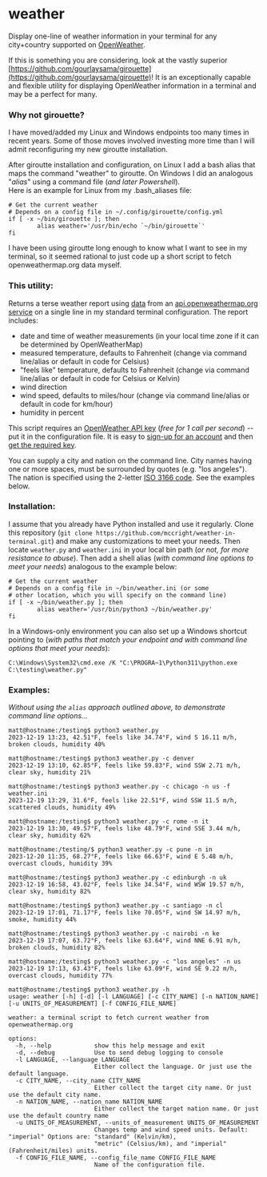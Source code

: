 # weather
Display one-line of weather information in your terminal for any city+country supported on [OpenWeather](https://openweathermap.org/).  

If this is something you are considering, look at the vastly superior [https://github.com/gourlaysama/girouette](https://github.com/gourlaysama/girouette)!  It is an exceptionally capable and flexible utility for displaying OpenWeather information in a terminal and may be a perfect for many.  

### Why not girouette?  
I have moved/added my Linux and Windows endpoints too many times in recent years.  Some of those moves involved investing more time than I will admit reconfiguring my new giroutte installation.  

After giroutte installation and configuration, on Linux I add a bash alias that maps the command "weather" to giroutte.  On Windows I did an analogous "*alias*" using a command file (*and later Powershell*).  
Here is an example for Linux from my .bash_aliases file:  

```terminal
# Get the current weather
# Depends on a config file in ~/.config/girouette/config.yml
if [ -x ~/bin/girouette ]; then
        alias weather='/usr/bin/echo `~/bin/girouette`'
fi
```

I have been using giroutte long enough to know what I want to see in my terminal, so it seemed rational to just code up a short script to fetch openweathermap.org data myself.  

### This utility:  
Returns a terse weather report using [data](https://openweathermap.org/current#data) from an [api.openweathermap.org service](https://openweathermap.org/current) on a single line in my standard terminal configuration.  The report includes: 
* date and time of weather measurements (in your local time zone if it can be determined by OpenWeatherMap)  
* measured temperature, defaults to Fahrenheit (change via command line/alias or default in code for Celsius)  
* "feels like" temperature, defaults to Fahrenheit (change via command line/alias or default in code for Celsius or Kelvin)  
* wind direction  
* wind speed, defaults to miles/hour (change via command line/alias or default in code for km/hour)  
* humidity in percent  

This script requires an [OpenWeather API key](https://openweathermap.org/appid) (*free for 1 call per second*) -- put it in the configuration file.  It is easy to [sign-up for an account](https://openweathermap.org/home/sign_up) and then [get the required key](https://home.openweathermap.org/api_keys).  

You can supply a city and nation on the command line.  City names having one or more spaces, must be surrounded by quotes (e.g. "los angeles").  The nation is specified using the 2-letter [ISO 3166 code](https://en.wikipedia.org/wiki/ISO_3166).  See the examples below.  

### Installation:
I assume that you already have Python installed and use it regularly.  Clone this repository (```git clone https://github.com/mccright/weather-in-terminal.git```) and make any customizations to meet your needs.  Then locate ```weather.py``` and ```weather.ini``` in your local bin path (*or not, for more resistance to abuse*).  Then add a shell alias (*with command line options to meet your needs*) analogous to the example below:  

```terminal
# Get the current weather
# Depends on a config file in ~/bin/weather.ini (or some 
# other location, which you will specify on the command line)
if [ -x ~/bin/weather.py ]; then
        alias weather='/usr/bin/python3 ~/bin/weather.py'
fi
```

In a Windows-only environment you can also set up a Windows shortcut pointing to (*with paths that match your endpoint and with command line options that meet your needs*):  
```terminal
C:\Windows\System32\cmd.exe /K "C:\PROGRA~1\Python311\python.exe  C:\testing\weather.py"
```

### Examples:  
*Without using the ```alias``` approach outlined above, to demonstrate command line options...*  
```terminal
matt@hostname:/testing$ python3 weather.py
2023-12-19 13:23, 42.51°F, feels like 34.74°F, wind S 16.11 m/h, broken clouds, humidity 40%

matt@hostname:/testing$ python3 weather.py -c denver
2023-12-19 13:10, 62.85°F, feels like 59.83°F, wind SSW 2.71 m/h, clear sky, humidity 21%

matt@hostname:/testing$ python3 weather.py -c chicago -n us -f weather.ini
2023-12-19 13:29, 31.6°F, feels like 22.51°F, wind SSW 11.5 m/h, scattered clouds, humidity 49%

matt@hostname:/testing$ python3 weather.py -c rome -n it
2023-12-19 13:30, 49.57°F, feels like 48.79°F, wind SSE 3.44 m/h, clear sky, humidity 62%

matt@hostname:/testing/$ python3 weather.py -c pune -n in
2023-12-20 11:35, 68.27°F, feels like 66.63°F, wind E 5.48 m/h, overcast clouds, humidity 39%

matt@hostname:/testing$ python3 weather.py -c edinburgh -n uk
2023-12-19 16:58, 43.02°F, feels like 34.54°F, wind WSW 19.57 m/h, clear sky, humidity 82%

matt@hostname:/testing$ python3 weather.py -c santiago -n cl
2023-12-19 17:01, 71.17°F, feels like 70.05°F, wind SW 14.97 m/h, smoke, humidity 44%

matt@hostname:/testing$ python3 weather.py -c nairobi -n ke
2023-12-19 17:07, 63.72°F, feels like 63.64°F, wind NNE 6.91 m/h, broken clouds, humidity 82%

matt@hostname:/testing$ python3 weather.py -c "los angeles" -n us
2023-12-19 17:13, 63.43°F, feels like 63.09°F, wind SE 9.22 m/h, overcast clouds, humidity 77%

matt@hostname:/testing$ python3 weather.py -h
usage: weather [-h] [-d] [-l LANGUAGE] [-c CITY_NAME] [-n NATION_NAME] [-u UNITS_OF_MEASUREMENT] [-f CONFIG_FILE_NAME]

weather: a terminal script to fetch current weather from openweathermap.org

options:
  -h, --help            show this help message and exit
  -d, --debug           Use to send debug logging to console
  -l LANGUAGE, --language LANGUAGE
                        Either collect the language. Or just use the default language.
  -c CITY_NAME, --city_name CITY_NAME
                        Either collect the target city name. Or just use the default city name.
  -n NATION_NAME, --nation_name NATION_NAME
                        Either collect the target nation name. Or just use the default country name
  -u UNITS_OF_MEASUREMENT, --units_of_measurement UNITS_OF_MEASUREMENT
                        Changes temp and wind speed units. Default: "imperial" Options are: "standard" (Kelvin/km),
                        "metric" (Celsius/km), and "imperial" (Fahrenheit/miles) units.
  -f CONFIG_FILE_NAME, --config_file_name CONFIG_FILE_NAME
                        Name of the configuration file.
```

